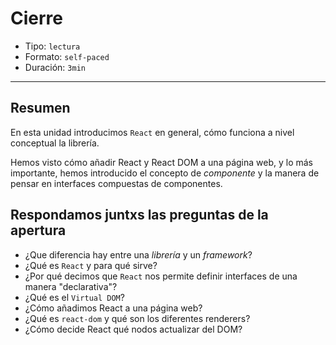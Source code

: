 # Cierre

* Tipo: `lectura`
* Formato: `self-paced`
* Duración: `3min`

***

## Resumen

En esta unidad introducimos `React` en general, cómo funciona a nivel conceptual
la librería.

Hemos visto cómo añadir React y React DOM a una página web, y lo más importante,
hemos introducido el concepto de _componente_ y la manera de pensar en
interfaces compuestas de componentes.

## Respondamos juntxs las preguntas de la apertura

* ¿Que diferencia hay entre una *librería* y un *framework*?
* ¿Qué es `React` y para qué sirve?
* ¿Por qué decimos que `React` nos permite definir interfaces de una manera
  "declarativa"?
* ¿Qué es el `Virtual DOM`?
* ¿Cómo añadimos React a una página web?
* ¿Qué es `react-dom` y qué son los diferentes renderers?
* ¿Cómo decide React qué nodos actualizar del DOM?
